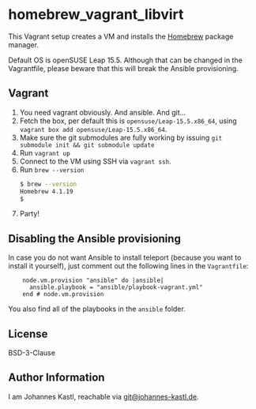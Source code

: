 # homebrew_vagrant_libvirt

This Vagrant setup creates a VM and installs the [Homebrew](https://brew.sh/)
package manager.

Default OS is openSUSE Leap 15.5. Although that can be changed in the
Vagrantfile, please beware that this will break the Ansible provisioning.

## Vagrant

1. You need vagrant obviously. And ansible. And git...
1. Fetch the box, per default this is `opensuse/Leap-15.5.x86_64`, using
   `vagrant box add opensuse/Leap-15.5.x86_64`.
1. Make sure the git submodules are fully working by issuing `git submodule init
   && git submodule update`
1. Run `vagrant up`
1. Connect to the VM using SSH via `vagrant ssh`.
1. Run `brew --version`
   ```bash
   $ brew --version
   Homebrew 4.1.19
   $
   ```
1. Party!

## Disabling the Ansible provisioning

In case you do not want Ansible to install teleport (because you want to install
it yourself), just comment out the following lines in the `Vagrantfile`:

```hcl
    node.vm.provision "ansible" do |ansible|
      ansible.playbook = "ansible/playbook-vagrant.yml"
    end # node.vm.provision
```

You also find all of the playbooks in the `ansible` folder.

## License

BSD-3-Clause

## Author Information

I am Johannes Kastl, reachable via git@johannes-kastl.de.
